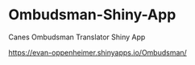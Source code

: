 # Ombudsman-Shiny-App
Canes Ombudsman Translator Shiny App

https://evan-oppenheimer.shinyapps.io/Ombudsman/
